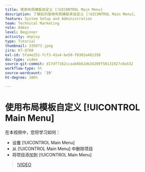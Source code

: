 ```yaml
---
title: 使用布局模板自定义 [!UICONTROL Main Menu]
description: 了解如何使用布局模板来自定义 [!UICONTROL Main Menu]。
feature: System Setup and Administration
team: Technical Marketing
role: Admin
level: Beginner
activity: deploy
type: Tutorial
thumbnail: 335073.jpeg
jira: KT-8760
exl-id: 5fa4e251-fcf3-41a4-be50-f0302a481358
doc-type: video
source-git-commit: d17df7162ccaab6b62db34209f50131927c0a532
workflow-type: ht
source-wordcount: '39'
ht-degree: 100%

---
```


# 使用布局模板自定义 [!UICONTROL Main Menu]

在本视频中，您将学习如何：

* 设置 [!UICONTROL Main Menu]
* 从 [!UICONTROL Main Menu] 中删除项目
* 将项目添加到 [!UICONTROL Main Menu]


>[!VIDEO](https://video.tv.adobe.com/v/335073/?quality=12&learn=on&enablevpops)
